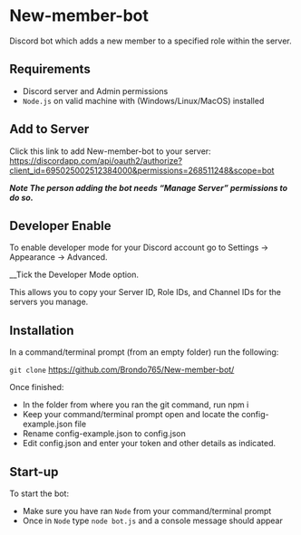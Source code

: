 # New-member-bot
Discord bot which adds a new member to a specified role within the server.

## Requirements
- Discord server and Admin permissions
- `Node.js` on valid machine with (Windows/Linux/MacOS) installed

## Add to Server

Click this link to add New-member-bot to your server:
https://discordapp.com/api/oauth2/authorize?client_id=695025002512384000&permissions=268511248&scope=bot

***Note The person adding the bot needs “Manage Server” permissions to do so.***

## Developer Enable
To enable developer mode for your Discord account go to Settings -> Appearance -> Advanced.

__Tick the Developer Mode option. 

This allows you to copy your Server ID, Role IDs, and Channel IDs for the servers you manage.

## Installation
In a command/terminal prompt (from an empty folder) run the following:

`git clone` https://github.com/Brondo765/New-member-bot/

Once finished:

- In the folder from where you ran the git command, run npm i
- Keep your command/terminal prompt open and locate the config-example.json file
- Rename config-example.json to config.json
- Edit config.json and enter your token and other details as indicated.

## Start-up
To start the bot:
- Make sure you have ran `Node` from your command/terminal prompt 
- Once in `Node` type `node bot.js` and a console message should appear
